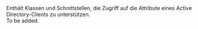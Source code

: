 <Namespace Name="Microsoft.IdentityModel.Clients.ActiveDirectory">
  <Docs>
    <summary>Enthält Klassen und Schnittstellen, die Zugriff auf die Attribute eines Active Directory-Clients zu unterstützen.</summary> 
    <remarks>To be added.</remarks>
  </Docs>
</Namespace>
